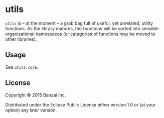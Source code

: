 # utils

`utils` is – at the moment – a grab bag full of useful, yet unrelated, utility functions. As the library matures, the functions will be sorted into sensible organizational namespaces (or categories of functions may be moved to other libraries).

## Usage

See `utils.core`.

## License

Copyright © 2015 Banzai Inc.

Distributed under the Eclipse Public License either version 1.0 or (at
your option) any later version.
